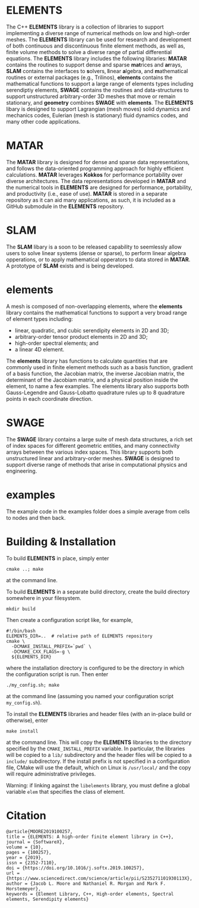# ELEMENTS

The C++ **ELEMENTS** library is a collection of libraries to support implementing a diverse range of numerical methods on low and high-order meshes.  The **ELEMENTS** library can be used for research and development of both continuous and discontinuous finite element methods, as well as, finite volume methods to solve a diverse range of partial differential equations. The **ELEMENTS** library includes the following libraries:  **MATAR** contains the routines to support dense and sparse **mat**rices and **ar**rays, **SLAM** contains the interfaces to **s**olvers, **l**inear **a**lgebra, and **m**athematical routines or external packages (e.g., Trilinos),  **elements** contains the mathematical functions to support a large range of elements types including serendiptiy elements, **SWAGE** contains the routines and data-structures to support unstructured arbitrary-order 3D meshes that move or remain stationary, and **geometry** combines **SWAGE** with **elements**.  The **ELEMENTS** libary is designed to support Lagrangian (mesh moves) solid dynamics and mechanics codes, Eulerian (mesh is stationary) fluid dynamics codes, and many other code applications.  


# MATAR
The **MATAR** library is designed for dense and sparse data representations, and follows the data-oriented programming approach for highly efficient calculations.  **MATAR** leverages **Kokkos** for performance portability over diverse architectures. The data representations developed in **MATAR** and the numerical tools in **ELEMENTS** are designed for performance, portability, and productivity (i.e., ease of use).  **MATAR** is stored in a separate repository as it can aid many applications, as such, it is included as a GitHub submodule in the **ELEMENTS** repository.


# SLAM
The **SLAM** libary is a soon to be released capability to seemlessly allow users to solve linear systems (dense or sparse), to perform linear algebra opperations, or to apply mathematical opperators to data stored in **MATAR**.  A prototype of **SLAM** exists and is being developed.


# elements
A mesh is composed of non-overlapping elements, where the **elements** library contains the mathematical functions to support a very broad range of element types including: 

* linear, quadratic, and cubic serendipity elements in 2D and 3D; 
* arbitrary-order tensor product elements in 2D and 3D;
* high-order spectral elements; and 
* a linear 4D element. 

The **elements** library has functions to calculate quantities that are commonly used in finite element methods such as a basis function, gradient of a basis function, the Jacobian matrix, the inverse Jacobian matrix, the determinant of the Jacobiam matrix, and a physical position inside the element, to name a few examples. The elements library also supports both Gauss-Legendre and Gauss-Lobatto quadrature rules up to 8 quadrature points in each coordinate direction. 


# SWAGE
The **SWAGE** library contains a large suite of mesh data structures, a rich set of index spaces for different geometric entities, and many connectivity arrays between the various index spaces.  This library supports both unstructured linear and arbitrary-order meshes.  **SWAGE** is designed to support diverse range of methods that arise in computational physics and engineering.


# examples
The example code in the examples folder does a simple average from cells to nodes and then back.  


# Building & Installation

To build **ELEMENTS** in place, simply enter
```
cmake ..; make
```
at the command line.

To build **ELEMENTS** in a separate build directory, create the build directory somewhere in your filesystem.
```
mkdir build
```
Then create a configuration script like, for example,
```
#!/bin/bash
ELEMENTS_DIR=..  # relative path of ELEMENTS repository
cmake \
  -DCMAKE_INSTALL_PREFIX=`pwd` \
  -DCMAKE_CXX_FLAGS=-g \
  ${ELEMENTS_DIR}
```
where the installation directory is configured to be the directory in which the configuration script is run.
Then enter
```
./my_config.sh; make
```
at the command line (assuming you named your configuration script `my_config.sh`).

To install the **ELEMENTS** libraries and header files (with an in-place build or otherwise), enter
```
make install
```
at the command line.
This will copy the **ELEMENTS** libraries to the directory specified by the `CMAKE_INSTALL_PREFIX` variable.
In particular, the libraries will be copied to a `lib/` subdirectory and the header files will be copied to a `include/` subdirectory.
If the install prefix is not specified in a configuration file, CMake will use the default, which on Linux is `/usr/local/` and the copy will require administrative privileges.

Warning: if linking against the `libelements` library, you must define a global variable `elem` that specifies the class of element.

# Citation
```
@article{MOORE2019100257,
title = {ELEMENTS: A high-order finite element library in C++},
journal = {SoftwareX},
volume = {10},
pages = {100257},
year = {2019},
issn = {2352-7110},
doi = {https://doi.org/10.1016/j.softx.2019.100257},
url = {https://www.sciencedirect.com/science/article/pii/S235271101930113X},
author = {Jacob L. Moore and Nathaniel R. Morgan and Mark F. Horstemeyer},
keywords = {Element Library, C++, High-order elements, Spectral elements, Serendipity elements}
```
